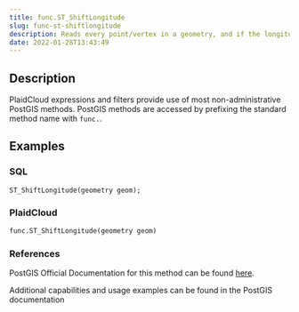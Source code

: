 ```yaml
---
title: func.ST_ShiftLongitude
slug: func-st-shiftlongitude
description: Reads every point/vertex in a geometry, and if the longitude coordinate is <0, adds 360 to it
date: 2022-01-28T13:43:49
---
```



## Description


PlaidCloud expressions and filters provide use of most non-administrative PostGIS methods. PostGIS methods are accessed by prefixing the standard method name with `func.`.



## Examples


### SQL



```
ST_ShiftLongitude(geometry geom);
```


### PlaidCloud



```python
func.ST_ShiftLongitude(geometry geom)
```


### References


PostGIS Official Documentation for this method can be found [here](https://postgis.net/docs/manual-3.1/ST_Shift_Longitude.html).



Additional capabilities and usage examples can be found in the PostGIS documentation

